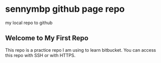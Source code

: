 sennymbp github page repo
=========

my local repo to github

Welcome to My First Repo
-------------------------------
This repo is a practice repo I am using to learn bitbucket.
You can access this repo with SSH or with HTTPS.
